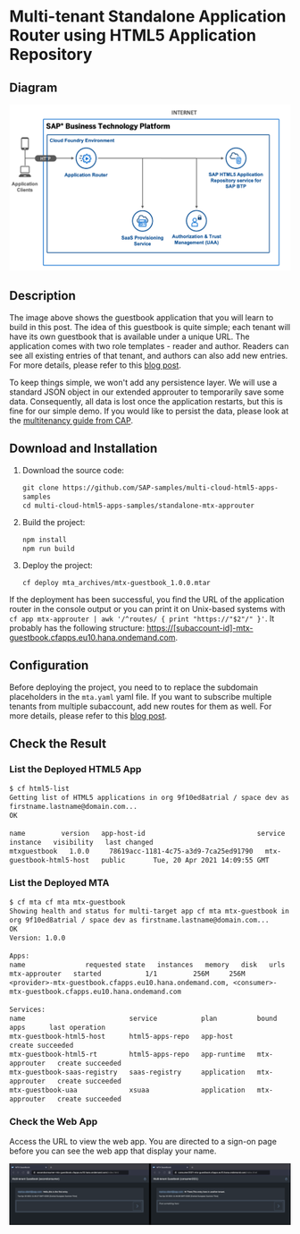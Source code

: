 # Multi-tenant Standalone Application Router using HTML5 Application Repository

## Diagram

![diagram](diagram.png)

## Description
The image above shows the guestbook application that you will learn to build in this post. The idea of this guestbook is quite simple; each tenant will have its own guestbook that is available under a unique URL. The application comes with two role templates - reader and author. Readers can see all existing entries of that tenant, and authors can also add new entries. For more details, please refer to this [blog post](https://blogs.sap.com/2021/04/22/cloud-native-lab-4-multi-tenant-apps-in-sap-btp/).


To keep things simple, we won't add any persistence layer. We will use a standard JSON object in our extended approuter to temporarily save some data. Consequently, all data is lost once the application restarts, but this is fine for our simple demo. If you would like to persist the data, please look at the [multitenancy guide from CAP](https://cap.cloud.sap/docs/guides/multitenancy).


## Download and Installation
1. Download the source code:
    ```
    git clone https://github.com/SAP-samples/multi-cloud-html5-apps-samples
    cd multi-cloud-html5-apps-samples/standalone-mtx-approuter
    ```
2. Build the project:
    ```
    npm install
    npm run build
    ```
3. Deploy the project:
    ```
    cf deploy mta_archives/mtx-guestbook_1.0.0.mtar
    ```

If the deployment has been successful, you find the URL of the application router in the console output or you can print it on Unix-based systems with `cf app mtx-approuter | awk '/^routes/ { print "https://"$2"/" }'`. It probably has the following structure: <https://[subaccount-id]-mtx-guestbook.cfapps.eu10.hana.ondemand.com>.


## Configuration

Before deploying the project, you need to to replace the subdomain placeholders in the `mta.yaml` yaml file. If you want to subscribe multiple tenants from multiple subaccount, add new routes for them as well. For more details, please refer to this [blog post](https://blogs.sap.com/2021/04/22/cloud-native-lab-4-multi-tenant-apps-in-sap-btp/).

## Check the Result

### List the Deployed HTML5 App

```
$ cf html5-list                                     
Getting list of HTML5 applications in org 9f10ed8atrial / space dev as firstname.lastname@domain.com...
OK

name         version   app-host-id                            service instance   visibility   last changed   
mtxguestbook   1.0.0     78619acc-1181-4c75-a3d9-7ca25ed91790   mtx-guestbook-html5-host   public       Tue, 20 Apr 2021 14:09:55 GMT  
```

### List the Deployed MTA

```
$ cf mta cf mta mtx-guestbook
Showing health and status for multi-target app cf mta mtx-guestbook in org 9f10ed8atrial / space dev as firstname.lastname@domain.com...
OK
Version: 1.0.0

Apps:
name               requested state   instances   memory   disk   urls   
mtx-approuter   started           1/1         256M     256M   <provider>-mtx-guestbook.cfapps.eu10.hana.ondemand.com, <consumer>-mtx-guestbook.cfapps.eu10.hana.ondemand.com

Services:
name                          service           plan          bound apps      last operation   
mtx-guestbook-html5-host      html5-apps-repo   app-host                      create succeeded   
mtx-guestbook-html5-rt        html5-apps-repo   app-runtime   mtx-approuter   create succeeded   
mtx-guestbook-saas-registry   saas-registry     application   mtx-approuter   create succeeded   
mtx-guestbook-uaa             xsuaa             application   mtx-approuter   create succeeded   
```

### Check the Web App

Access the URL to view the web app. You are directed to a sign-on page before you can see the web app that display your name.

![webapp](result.png)
